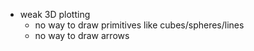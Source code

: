 - weak 3D plotting
    - no way to draw primitives like cubes/spheres/lines
    - no way to draw arrows
